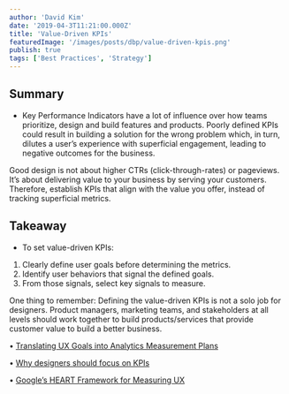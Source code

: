 ```yaml
---
author: 'David Kim'
date: '2019-04-3T11:21:00.000Z'
title: 'Value-Driven KPIs'
featuredImage: '/images/posts/dbp/value-driven-kpis.png'
publish: true
tags: ['Best Practices', 'Strategy']
---
```


## Summary

-   Key Performance Indicators have a lot of influence over how teams prioritize, design and build features and products. Poorly defined KPIs could result in building a solution for the wrong problem which, in turn, dilutes a user’s experience with superficial engagement, leading to negative outcomes for the business.

Good design is not about higher CTRs (click-through-rates) or pageviews. It’s about delivering value to your business by serving your customers. Therefore, establish KPIs that align with the value you offer, instead of tracking superficial metrics.

## Takeaway

-   To set value-driven KPIs:

1.  Clearly define user goals before determining the metrics.
2.  Identify user behaviors that signal the defined goals.
3.  From those signals, select key signals to measure.

One thing to remember: Defining the value-driven KPIs is not a solo job for designers. Product managers, marketing teams, and stakeholders at all levels should work together to build products/services that provide customer value to build a better business.

• [Translating UX Goals into Analytics Measurement Plans](https://www.nngroup.com/articles/ux-goals-analytics/)

• [Why designers should focus on KPIs](https://uxdesign.cc/why-designers-should-focus-on-kpis-3cd1db4b7d3f)

• [Google’s HEART Framework for Measuring UX](https://www.interaction-design.org/literature/article/google-s-heart-framework-for-measuring-ux)
